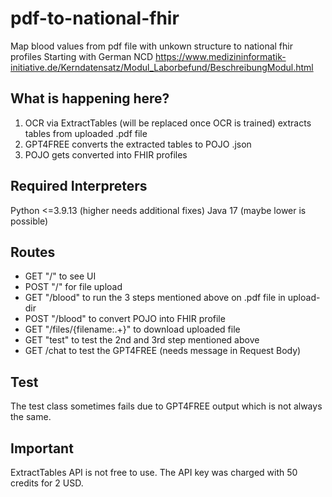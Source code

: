# pdf-to-national-fhir
Map blood values from pdf file with unkown structure to national fhir profiles
Starting with German NCD https://www.medizininformatik-initiative.de/Kerndatensatz/Modul_Laborbefund/BeschreibungModul.html

## What is happening here?

1. OCR via ExtractTables (will be replaced once OCR is trained) extracts tables from uploaded .pdf file
2. GPT4FREE converts the extracted tables to POJO .json
3. POJO gets converted into FHIR profiles

## Required Interpreters

Python <=3.9.13 (higher needs additional fixes)
Java 17 (maybe lower is possible)

## Routes

- GET "/" to see UI
- POST "/" for file upload
- GET "/blood" to run the 3 steps mentioned above on .pdf file in upload-dir
- POST "/blood" to convert POJO into FHIR profile
- GET "/files/{filename:.+}" to download uploaded file
- GET "test" to test the 2nd and 3rd step mentioned above
- GET /chat to test the GPT4FREE (needs message in Request Body)


## Test

The test class sometimes fails due to GPT4FREE output which is not always the same. 

## Important

ExtractTables API is not free to use. The API key was charged with 50 credits for 2 USD. 
